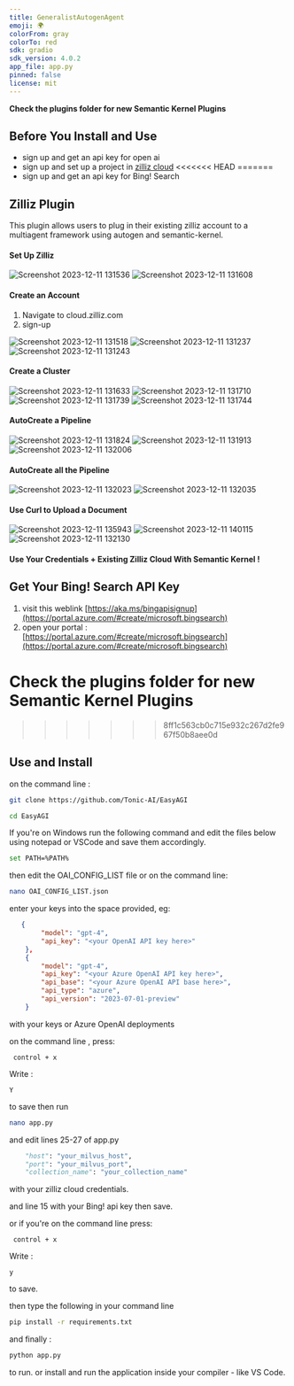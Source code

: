 ```yaml
---
title: GeneralistAutogenAgent
emoji: 🌍
colorFrom: gray
colorTo: red
sdk: gradio
sdk_version: 4.0.2
app_file: app.py
pinned: false
license: mit
---
```


**Check the plugins folder for new Semantic Kernel Plugins**

## Before You Install and Use

- sign up and get an api key for open ai
- sign up and set up a project in [zilliz cloud](https://cloud.zilliz.com/)
<<<<<<< HEAD
=======
- sign up and get an api key for Bing! Search

## Zilliz Plugin

This plugin allows users to plug in their existing zilliz account to a multiagent framework using autogen and semantic-kernel.

#### Set Up Zilliz
![Screenshot 2023-12-11 131536](https://github.com/Josephrp/semantic-kernel-v1.0-hackathon/assets/18212928/d1b42e9c-8fa0-4145-bf60-c975277c6f27)
![Screenshot 2023-12-11 131608](https://github.com/Josephrp/semantic-kernel-v1.0-hackathon/assets/18212928/5b6b1510-631a-43bb-a647-ea892793e821)

#### Create an Account 

1. Navigate to cloud.zilliz.com
2. sign-up


![Screenshot 2023-12-11 131518](https://github.com/Josephrp/semantic-kernel-v1.0-hackathon/assets/18212928/5d657875-dc31-4f16-a36f-77f8f2391add)
![Screenshot 2023-12-11 131237](https://github.com/Josephrp/semantic-kernel-v1.0-hackathon/assets/18212928/4747afcf-8e34-40ae-9cd4-47d70a6fb908)
![Screenshot 2023-12-11 131243](https://github.com/Josephrp/semantic-kernel-v1.0-hackathon/assets/18212928/d90029c5-869b-444d-adc1-6a997cac0976)

#### Create a Cluster
![Screenshot 2023-12-11 131633](https://github.com/Josephrp/semantic-kernel-v1.0-hackathon/assets/18212928/01af90cd-22d8-4813-b677-c13714c3b79c)
![Screenshot 2023-12-11 131710](https://github.com/Josephrp/semantic-kernel-v1.0-hackathon/assets/18212928/918eaa0a-cb67-4835-a302-2666193de29c)
![Screenshot 2023-12-11 131739](https://github.com/Josephrp/semantic-kernel-v1.0-hackathon/assets/18212928/515855a8-1ff8-407f-9184-972848f8b0af)
![Screenshot 2023-12-11 131744](https://github.com/Josephrp/semantic-kernel-v1.0-hackathon/assets/18212928/c728e6dc-b02d-476b-8b6a-8f5f7c6f8072)

#### AutoCreate a Pipeline
![Screenshot 2023-12-11 131824](https://github.com/Josephrp/semantic-kernel-v1.0-hackathon/assets/18212928/0b9de3e2-74c2-428f-960a-bf7f2e901904)
![Screenshot 2023-12-11 131913](https://github.com/Josephrp/semantic-kernel-v1.0-hackathon/assets/18212928/73550d75-9a6d-4454-a12c-1935584cfc92)
![Screenshot 2023-12-11 132006](https://github.com/Josephrp/semantic-kernel-v1.0-hackathon/assets/18212928/3fd90763-d64d-4194-bd96-cda996921425)

#### AutoCreate all the Pipeline
![Screenshot 2023-12-11 132023](https://github.com/Josephrp/semantic-kernel-v1.0-hackathon/assets/18212928/7f5a9910-fad7-45c9-9f18-af9e2b876699)
![Screenshot 2023-12-11 132035](https://github.com/Josephrp/semantic-kernel-v1.0-hackathon/assets/18212928/69b23ec3-ecb8-494d-bb69-c7665d9e31e8)

#### Use Curl to Upload a Document
![Screenshot 2023-12-11 135943](https://github.com/Josephrp/semantic-kernel-v1.0-hackathon/assets/18212928/21bdfac4-99bf-413a-9cf8-a2fafeb9c837)
![Screenshot 2023-12-11 140115](https://github.com/Josephrp/semantic-kernel-v1.0-hackathon/assets/18212928/b89f3c69-258f-4311-962f-10f7f5bc0096)
![Screenshot 2023-12-11 132130](https://github.com/Josephrp/semantic-kernel-v1.0-hackathon/assets/18212928/66a17880-699b-4dde-bc8a-d3e37b04e69e)

#### Use Your Credentials + Existing Zilliz Cloud With Semantic Kernel !

## Get Your Bing! Search API Key

1. visit this weblink [https://aka.ms/bingapisignup](https://portal.azure.com/#create/microsoft.bingsearch)
2. open your portal : [https://portal.azure.com/#create/microsoft.bingsearch](https://portal.azure.com/#create/microsoft.bingsearch) 

# **Check the plugins folder for new Semantic Kernel Plugins**
>>>>>>> 8ff1c563cb0c715e932c267d2fe967f50b8aee0d

## Use and Install

on the command line :

```bash
git clone https://github.com/Tonic-AI/EasyAGI
```

```bash
cd EasyAGI
```

If you're on Windows run the following command and edit the files below using notepad or VSCode and save them accordingly.

```bash
set PATH=%PATH%
```
then edit the OAI_CONFIG_LIST file or on the command line:

```bash
nano OAI_CONFIG_LIST.json
```

enter your keys into the space provided, eg: 

```json
   {
        "model": "gpt-4",
        "api_key": "<your OpenAI API key here>"
    },
    {
        "model": "gpt-4",
        "api_key": "<your Azure OpenAI API key here>",
        "api_base": "<your Azure OpenAI API base here>",
        "api_type": "azure",
        "api_version": "2023-07-01-preview"
    }
```
with your keys or Azure OpenAI deployments

on the command line , press:

```nano
 control + x
```

Write :

```nano
Y
```

to save then run

```bash
nano app.py
```

and edit lines 25-27 of app.py 

```python    
    "host": "your_milvus_host",
    "port": "your_milvus_port",
    "collection_name": "your_collection_name"
```

with your zilliz cloud credentials. 

and line 15 with your Bing! api key then save. 

or if you're on the command line press:

```nano
 control + x
```
Write :

```nano
y
```

to save.

then type the following in your command line

```bash
pip install -r requirements.txt
```

and finally :

```bash
python app.py
```
to run. or install and run the application inside your compiler - like VS Code. 
